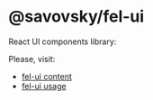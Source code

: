 # @savovsky/fel-ui

React UI components library:

Please, visit:

- [fel-ui content](https://github.com/savovsky/frontend-library/blob/main/docs/ui-components.md)
- [fel-ui usage](https://github.com/savovsky/frontend-library/blob/main/docs/ui-components-usage.md)

&nbsp;
